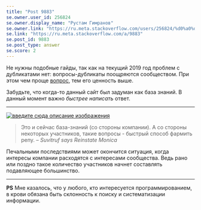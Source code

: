 ```yaml
---
title: "Post 9883"
se.owner.user_id: 256824
se.owner.display_name: "Рустам Гимранов"
se.owner.link: "https://ru.meta.stackoverflow.com/users/256824/%d0%a0%d1%83%d1%81%d1%82%d0%b0%d0%bc-%d0%93%d0%b8%d0%bc%d1%80%d0%b0%d0%bd%d0%be%d0%b2"
se.link: "https://ru.meta.stackoverflow.com/a/9883"
se.post_id: 9883
se.post_type: answer
se.score: 2
---
```

<p>Не нужны подобные гайды, так как на текущий 2019 год проблем с дубликатами нет: вопросы-дубликаты поощряются сообществом. При этом чем проще <a href="https://ru.stackoverflow.com/q/1059713/256824">вопрос</a>, тем его ценность выше.</p>

<p>Забудьте, что когда-то данный сайт был задуман как база знаний. В данный момент важно <em>быстрее написать</em> ответ.</p>

<hr>

<p><a href="https://i.stack.imgur.com/HIguM.png" rel="nofollow noreferrer"><img src="https://i.stack.imgur.com/HIguM.png" alt="введите сюда описание изображения"></a></p>

<blockquote>
  <p>Это и сейчас база-знаний (со стороны компании). А со стороны некоторых участников, такие вопросы - быстрый способ фармить репу.
  – <em>Suvitruf says Reinstate Monica</em></p>
</blockquote>

<p>Печальными последствиями может окончится ситуация, когда интересы компании расходятся с интересами сообщества. Ведь рано или поздно такое количество участников начнет составлять подавляющее большинство.</p>

<hr>

<p><strong>PS</strong> Мне казалось, что у любого, кто интересуется программированием, в крови обязана быть склонность к поиску и систематизации информации.</p>
